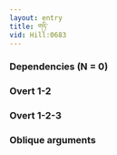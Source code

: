 ```yaml
---
layout: entry
title: གཏི་
vid: Hill:0683
---
```

### Dependencies (N = 0)


### Overt 1-2


### Overt 1-2-3


### Oblique arguments
